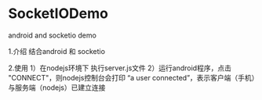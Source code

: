SocketIODemo
============

android and socketio demo


1.介绍
结合android 和 socketio

2.使用
 1）在nodejs环境下 执行server.js文件
 2）运行android程序，点击 "CONNECT"，则nodejs控制台会打印 “a user connected”，表示客户端（手机）与服务端（nodejs）已建立连接
